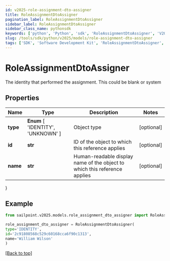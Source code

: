 ```yaml
---
id: v2025-role-assignment-dto-assigner
title: RoleAssignmentDtoAssigner
pagination_label: RoleAssignmentDtoAssigner
sidebar_label: RoleAssignmentDtoAssigner
sidebar_class_name: pythonsdk
keywords: ['python', 'Python', 'sdk', 'RoleAssignmentDtoAssigner', 'V2025RoleAssignmentDtoAssigner'] 
slug: /tools/sdk/python/v2025/models/role-assignment-dto-assigner
tags: ['SDK', 'Software Development Kit', 'RoleAssignmentDtoAssigner', 'V2025RoleAssignmentDtoAssigner']
---
```


# RoleAssignmentDtoAssigner

The identity that performed the assignment. This could be blank or system

## Properties

Name | Type | Description | Notes
------------ | ------------- | ------------- | -------------
**type** |  **Enum** [  'IDENTITY',    'UNKNOWN' ] | Object type | [optional] 
**id** | **str** | ID of the object to which this reference applies | [optional] 
**name** | **str** | Human-readable display name of the object to which this reference applies | [optional] 
}

## Example

```python
from sailpoint.v2025.models.role_assignment_dto_assigner import RoleAssignmentDtoAssigner

role_assignment_dto_assigner = RoleAssignmentDtoAssigner(
type='IDENTITY',
id='2c91808568c529c60168cca6f90c1313',
name='William Wilson'
)

```
[[Back to top]](#) 

